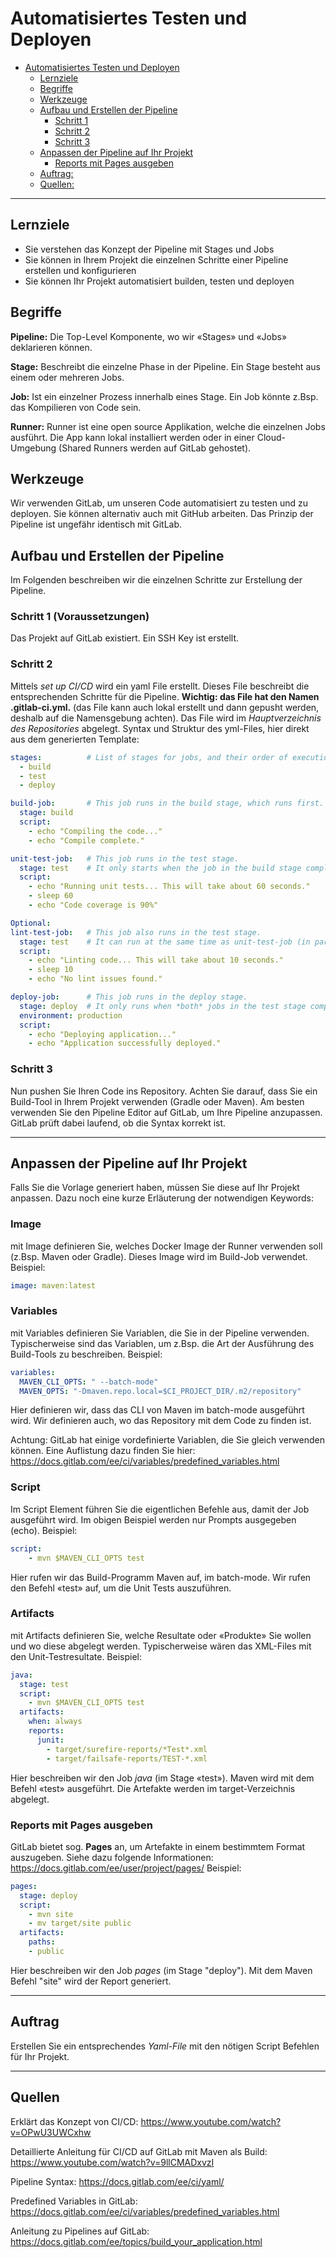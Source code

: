 
# Automatisiertes Testen und Deployen

<!-- TOC -->
- [Automatisiertes Testen und Deployen](#automatisiertes-testen-und-deployen)
  - [Lernziele](#lernziele)
  - [Begriffe](#begriffe)
  - [Werkzeuge](#werkzeuge)
  - [Aufbau und Erstellen der Pipeline](#aufbau-und-erstellen-der-pipeline)
    - [Schritt 1](#schritt-1-voraussetzungen)
    - [Schritt 2](#schritt-2)
    - [Schritt 3](#schritt-3)
  - [Anpassen der Pipeline auf Ihr Projekt](#anpassen-der-pipeline-auf-ihr-projekt)
    - [Reports mit Pages ausgeben](#reports-mit-pages-ausgeben)
  - [Auftrag:](#auftrag)
  - [Quellen:](#quellen)
<!-- TOC -->

---

## Lernziele

- Sie verstehen das Konzept der Pipeline mit Stages und Jobs
- Sie können in Ihrem Projekt die einzelnen Schritte einer Pipeline erstellen und konfigurieren
- Sie können Ihr Projekt automatisiert builden, testen und deployen

## Begriffe

**Pipeline:**
Die Top-Level Komponente, wo wir «Stages» und «Jobs» deklarieren können.

**Stage:**
Beschreibt die einzelne Phase in der Pipeline. Ein Stage besteht aus einem oder mehreren Jobs.

**Job:**
Ist ein einzelner Prozess innerhalb eines Stage. Ein Job könnte z.Bsp. das Kompilieren von Code sein.

**Runner:**
Runner ist eine open source Applikation, welche die einzelnen Jobs ausführt. Die App kann lokal installiert werden oder in einer Cloud-Umgebung (Shared Runners werden auf GitLab gehostet).

## Werkzeuge

Wir verwenden GitLab, um unseren Code automatisiert zu testen und zu deployen. Sie können alternativ auch mit GitHub arbeiten. Das Prinzip der Pipeline ist ungefähr identisch mit GitLab.

## Aufbau und Erstellen der Pipeline

Im Folgenden beschreiben wir die einzelnen Schritte zur Erstellung der Pipeline.

### Schritt 1 (Voraussetzungen)

Das Projekt auf GitLab existiert. Ein SSH Key ist erstellt.

### Schritt 2

Mittels *set up CI/CD* wird ein yaml File erstellt. Dieses File beschreibt die entsprechenden Schritte für die Pipeline.
**Wichtig: das File hat den Namen .gitlab-ci.yml.**  (das File kann auch lokal erstellt und dann gepusht werden, deshalb auf die Namensgebung achten).
Das File wird im *Hauptverzeichnis des Repositories* abgelegt.
Syntax und Struktur des yml-Files, hier direkt aus dem generierten Template:

```yml
stages:          # List of stages for jobs, and their order of execution
  - build
  - test
  - deploy

build-job:       # This job runs in the build stage, which runs first.
  stage: build
  script:
    - echo "Compiling the code..."
    - echo "Compile complete."

unit-test-job:   # This job runs in the test stage.
  stage: test    # It only starts when the job in the build stage completes successfully.
  script:
    - echo "Running unit tests... This will take about 60 seconds."
    - sleep 60
    - echo "Code coverage is 90%"

Optional:
lint-test-job:   # This job also runs in the test stage.
  stage: test    # It can run at the same time as unit-test-job (in parallel).
  script:
    - echo "Linting code... This will take about 10 seconds."
    - sleep 10
    - echo "No lint issues found."

deploy-job:      # This job runs in the deploy stage.
  stage: deploy  # It only runs when *both* jobs in the test stage complete successfully.
  environment: production
  script:
    - echo "Deploying application..."
    - echo "Application successfully deployed."
```

### Schritt 3

Nun pushen Sie Ihren Code ins Repository. Achten Sie darauf, dass Sie ein Build-Tool in Ihrem Projekt verwenden (Gradle oder Maven).
Am besten verwenden Sie den Pipeline Editor auf GitLab, um Ihre Pipeline anzupassen. GitLab prüft dabei laufend, ob die Syntax korrekt ist.

---

## Anpassen der Pipeline auf Ihr Projekt

Falls Sie die Vorlage generiert haben, müssen Sie diese auf Ihr Projekt anpassen. Dazu noch eine kurze Erläuterung der notwendigen Keywords:

### Image

mit Image definieren Sie, welches Docker Image der Runner verwenden soll (z.Bsp. Maven oder Gradle). Dieses Image wird im Build-Job verwendet.
Beispiel:  

```yml
image: maven:latest
```

### Variables

mit Variables definieren Sie Variablen, die Sie in der Pipeline verwenden. Typischerweise sind das Variablen, um z.Bsp. die Art der Ausführung des Build-Tools zu beschreiben.
Beispiel:

```yml
variables:
  MAVEN_CLI_OPTS: " --batch-mode"
  MAVEN_OPTS: "-Dmaven.repo.local=$CI_PROJECT_DIR/.m2/repository"
```

Hier definieren wir, dass das CLI von Maven im batch-mode ausgeführt wird. Wir definieren auch, wo das Repository mit dem Code zu finden ist.

Achtung: GitLab hat einige vordefinierte Variablen, die Sie gleich verwenden können. Eine Auflistung dazu finden Sie hier: <https://docs.gitlab.com/ee/ci/variables/predefined_variables.html>

### Script

Im Script Element führen Sie die eigentlichen Befehle aus, damit der Job ausgeführt wird. Im obigen Beispiel werden nur Prompts ausgegeben (echo).
Beispiel:

```yml
script:
    - mvn $MAVEN_CLI_OPTS test
```

Hier rufen wir das Build-Programm Maven auf, im batch-mode. Wir rufen den Befehl «test» auf, um die Unit Tests auszuführen.

### Artifacts

mit Artifacts definieren Sie, welche Resultate oder «Produkte» Sie wollen und wo diese abgelegt werden. Typischerweise wären das XML-Files mit den Unit-Testresultate.
Beispiel:

```yml
java:
  stage: test
  script:
    - mvn $MAVEN_CLI_OPTS test
  artifacts:
    when: always
    reports:
      junit:
        - target/surefire-reports/*Test*.xml
        - target/failsafe-reports/TEST-*.xml

```

Hier beschreiben wir den Job *java* (im Stage «test»). Maven wird mit dem Befehl «test» ausgeführt. Die Artefakte werden im target-Verzeichnis abgelegt.

### Reports mit Pages ausgeben

GitLab bietet sog. **Pages** an, um Artefakte in einem bestimmtem Format auszugeben.
Siehe dazu folgende Informationen: <https://docs.gitlab.com/ee/user/project/pages/>
Beispiel:

```yml
pages:
  stage: deploy
  script:
    - mvn site
    - mv target/site public
  artifacts:
    paths:
    - public
```

Hier beschreiben wir den Job *pages* (im Stage "deploy"). Mit dem Maven Befehl "site" wird der Report generiert.

---

## Auftrag

Erstellen Sie ein entsprechendes *Yaml-File* mit den nötigen Script Befehlen für Ihr Projekt.

---

## Quellen

Erklärt das Konzept von CI/CD:
<https://www.youtube.com/watch?v=OPwU3UWCxhw>

Detaillierte Anleitung für CI/CD auf GitLab mit Maven als Build:
<https://www.youtube.com/watch?v=9llCMADxvzI>

Pipeline Syntax:
<https://docs.gitlab.com/ee/ci/yaml/>

Predefined Variables in GitLab:
<https://docs.gitlab.com/ee/ci/variables/predefined_variables.html>

Anleitung zu Pipelines auf GitLab:
<https://docs.gitlab.com/ee/topics/build_your_application.html>
